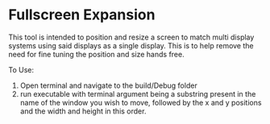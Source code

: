 # Fullscreen Expansion
This tool is intended to position and resize a screen to match multi display systems using said displays as a single display. This is to help remove the need for fine tuning the position and size hands free.

To Use:
1. Open terminal and navigate to the build/Debug folder
2. run executable with terminal argument being a substring present in the name of the window you wish to move, followed by the x and y positions and the width and height in this order. 
